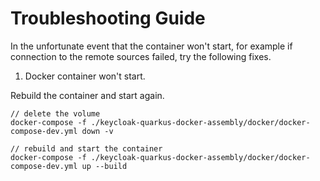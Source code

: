 # Troubleshooting Guide

In the unfortunate event that the container won't start, for example if connection to the remote sources failed, try 
the following fixes.

1. Docker container won't start.

Rebuild the container and start again.

```
// delete the volume
docker-compose -f ./keycloak-quarkus-docker-assembly/docker/docker-compose-dev.yml down -v

// rebuild and start the container
docker-compose -f ./keycloak-quarkus-docker-assembly/docker/docker-compose-dev.yml up --build
```